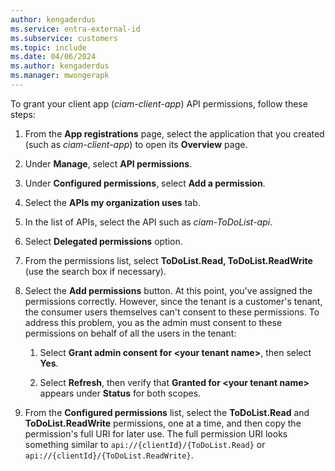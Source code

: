 ```yaml
---
author: kengaderdus
ms.service: entra-external-id
ms.subservice: customers
ms.topic: include
ms.date: 04/06/2024
ms.author: kengaderdus
ms.manager: mwongerapk
---
```

To grant your client app (*ciam-client-app*) API permissions, follow these steps:

1. From the **App registrations** page, select the application that you created (such as *ciam-client-app*) to open its **Overview** page.
 
1. Under **Manage**, select **API permissions**.
 
1. Under **Configured permissions**, select **Add a permission**.

1. Select the **APIs my organization uses** tab.
 
1. In the list of APIs, select the API such as *ciam-ToDoList-api*.
 
1. Select **Delegated permissions** option.
 
1. From the permissions list, select **ToDoList.Read, ToDoList.ReadWrite** (use the search box if necessary).
 
1. Select the **Add permissions** button. At this point, you've assigned the permissions correctly. However, since the tenant is a customer's tenant, the  consumer users themselves can't consent to these permissions. To address this problem, you as the admin must consent to these permissions on behalf of all the users in the tenant:

    1. Select **Grant admin consent for \<your tenant name\>**, then select **Yes**.

    1. Select **Refresh**, then verify that **Granted for \<your tenant name\>** appears under **Status** for both scopes.

1. From the **Configured permissions** list, select the **ToDoList.Read** and **ToDoList.ReadWrite** permissions, one at a time, and then copy the permission's full URI for later use. The full permission URI looks something similar to `api://{clientId}/{ToDoList.Read}` or `api://{clientId}/{ToDoList.ReadWrite}`.